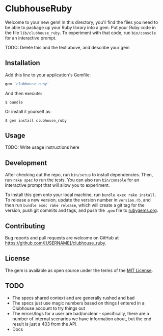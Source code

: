 # ClubhouseRuby

Welcome to your new gem! In this directory, you'll find the files you need to be able to package up your Ruby library into a gem. Put your Ruby code in the file `lib/clubhouse_ruby`. To experiment with that code, run `bin/console` for an interactive prompt.

TODO: Delete this and the text above, and describe your gem

## Installation

Add this line to your application's Gemfile:

```ruby
gem 'clubhouse_ruby'
```

And then execute:

    $ bundle

Or install it yourself as:

    $ gem install clubhouse_ruby

## Usage

TODO: Write usage instructions here

## Development

After checking out the repo, run `bin/setup` to install dependencies. Then, run `rake spec` to run the tests. You can also run `bin/console` for an interactive prompt that will allow you to experiment.

To install this gem onto your local machine, run `bundle exec rake install`. To release a new version, update the version number in `version.rb`, and then run `bundle exec rake release`, which will create a git tag for the version, push git commits and tags, and push the `.gem` file to [rubygems.org](https://rubygems.org).

## Contributing

Bug reports and pull requests are welcome on GitHub at https://github.com/[USERNAME]/clubhouse_ruby.


## License

The gem is available as open source under the terms of the [MIT License](http://opensource.org/licenses/MIT).

## TODO

- The specs shared context and are generally rushed and bad
- The specs just use magic numbers based on things I entered in a Clubhouse account to try things out
- The errors/logs for a user are bad/unclear - specifically, there are a number of internal scenarios we have information about, but the end result is just a 403 from the API.
- Docs
